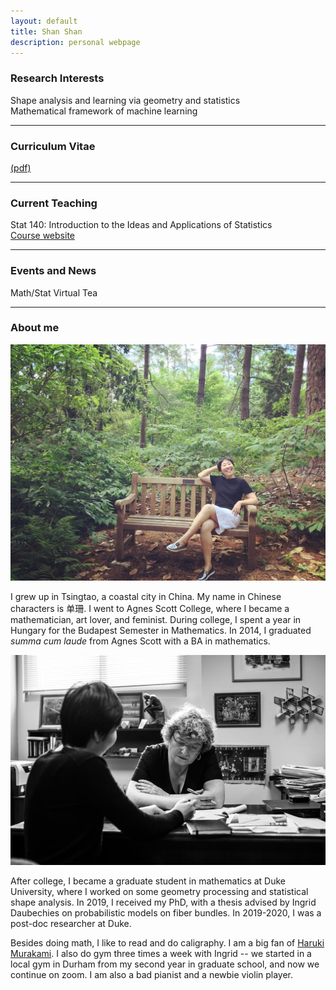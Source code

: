 ```yaml
---
layout: default
title: Shan Shan
description: personal webpage
---
```


### Research Interests 
Shape analysis and learning via geometry and statistics <br />
Mathematical framework of machine learning
<hr />

### Curriculum Vitae 
[(pdf)](../CV/cv.pdf)
<hr />	
	
### Current Teaching
Stat 140: Introduction to the Ideas and Applications of Statistics <br/>
[Course website](https://sshanshans.github.io/stat140/)
<hr />

### Events and News
Math/Stat Virtual Tea <br/>
<hr />

### About me
![me](/images/shanshan.jpg)

I grew up in Tsingtao, a coastal city in China. My name in Chinese characters is 单珊. I went to Agnes Scott College, where I became a mathematician, art lover, and feminist. During college, I spent a year in Hungary for the Budapest Semester in Mathematics. In 2014, I graduated *summa cum laude* from Agnes Scott with a BA in mathematics.  

![me and my advisor](/images/SSID.png)

After college, I became a graduate student in mathematics at Duke University, where I worked on some geometry processing and statistical shape analysis. In 2019, I received my PhD, with a thesis advised by Ingrid Daubechies on probabilistic models on fiber bundles. In 2019-2020, I was a post-doc researcher at Duke. 

Besides doing math, I like to read and do caligraphy. I am a big fan of [Haruki Murakami](http://www.harukimurakami.com). I also do gym three times a week with Ingrid -- we started in a local gym in Durham from my second year in graduate school, and now we continue on zoom. I am also a bad pianist and a newbie violin player. 

<br />
<br />
<br />
<br />
<br />
        
